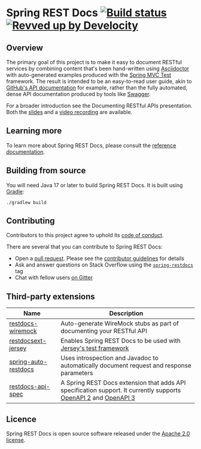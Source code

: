 # Spring REST Docs [![Build status][1]][2] [![Revved up by Develocity][24]][25]

## Overview

The primary goal of this project is to make it easy to document RESTful services by combining content that's been hand-written using [Asciidoctor][3] with auto-generated examples produced with the [Spring MVC Test][4] framework.
The result is intended to be an easy-to-read user guide, akin to [GitHub's API documentation][5] for example, rather than the fully automated, dense API documentation produced by tools like [Swagger][6].

For a broader introduction see the Documenting RESTful APIs presentation.
Both the [slides][7] and a [video recording][8] are available.

## Learning more

To learn more about Spring REST Docs, please consult the [reference documentation][9].

## Building from source

You will need Java 17 or later to build Spring REST Docs.
It is built using [Gradle][10]:

```
./gradlew build
```

## Contributing

Contributors to this project agree to uphold its [code of conduct][11].

There are several that you can contribute to Spring REST Docs:

 - Open a [pull request][12]. Please see the [contributor guidelines][13] for details
 - Ask and answer questions on Stack Overflow using the [`spring-restdocs`][15] tag
 - Chat with fellow users [on Gitter][16]

## Third-party extensions

| Name | Description |
| ---- | ----------- |
| [restdocs-wiremock][17] | Auto-generate WireMock stubs as part of documenting your RESTful API |
| [restdocsext-jersey][18] | Enables Spring REST Docs to be used with [Jersey's test framework][19] |
| [spring-auto-restdocs][20] | Uses introspection and Javadoc to automatically document request and response parameters |
| [restdocs-api-spec][21] | A Spring REST Docs extension that adds API specification support. It currently supports [OpenAPI 2][22] and [OpenAPI 3][23] |

## Licence

Spring REST Docs is open source software released under the [Apache 2.0 license][14].

[1]: https://ci.spring.io/api/v1/teams/spring-restdocs/pipelines/spring-restdocs-2.0.x/jobs/build/badge (Build status)
[2]: https://ci.spring.io/teams/spring-restdocs/pipelines/spring-restdocs-2.0.x?groups=build
[3]: https://asciidoctor.org
[4]: https://docs.spring.io/spring-framework/docs/4.1.x/spring-framework-reference/htmlsingle/#spring-mvc-test-framework
[5]: https://developer.github.com/v3/
[6]: https://swagger.io
[7]: https://speakerdeck.com/ankinson/documenting-restful-apis-webinar
[8]: https://www.youtube.com/watch?v=knH5ihPNiUs&feature=youtu.be
[9]: https://docs.spring.io/spring-restdocs/docs/
[10]: https://gradle.org
[11]: CODE_OF_CONDUCT.md
[12]: https://help.github.com/articles/using-pull-requests/
[13]: CONTRIBUTING.md
[14]: https://www.apache.org/licenses/LICENSE-2.0.html
[15]: https://stackoverflow.com/tags/spring-restdocs
[16]: https://gitter.im/spring-projects/spring-restdocs
[17]: https://github.com/ePages-de/restdocs-wiremock
[18]: https://github.com/RESTDocsEXT/restdocsext-jersey
[19]: https://jersey.java.net/documentation/latest/test-framework.html
[20]: https://github.com/ScaCap/spring-auto-restdocs
[21]: https://github.com/ePages-de/restdocs-api-spec
[22]: https://github.com/OAI/OpenAPI-Specification/blob/master/versions/2.0.md
[23]: https://github.com/OAI/OpenAPI-Specification/blob/master/versions/3.0.2.md
[24]: https://img.shields.io/badge/Revved%20up%20by-Develocity-06A0CE?logo=Gradle&labelColor=02303A
[25]: https://ge.spring.io/scans?search.rootProjectNames=spring-restdocs
